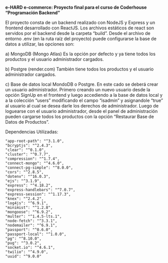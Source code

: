 **e-HARD e-commerce: Proyecto final para el curso de Coderhouse “Programación Backend”**

El proyecto consta de un backend realizado con NodeJS y Express y un frontend desarrollado con ReactJS. Los archivos estáticos de react son servidos por el backend desde la carpeta “build”. 
Desde el archivo de entorno .env (en la ruta raíz del proyecto) puede configurarse la base de datos a utilizar, las opciones son:  

a)	MongoDB (Mongo Atlas) Es la opción por defecto y ya tiene todos los productos y el usuario administrador cargados.  

b)	Postgre (render.com) También tiene todos los productos y el usuario administrador cargados.  

c)	Base de datos local MondoDB o Postgre. En este cado se deberá crear un usuario administrador. Primero creando un nuevo usuario desde la opción SignUp en el frontend y luego accediendo a la    base de datos local y a la colección “users” modificando el campo “isadmin” y asignandole “true” al usuario al cual se desea darle los derechos de administrador. 
Luego de loguearse con el usuario administrador, desde el panel de administración pueden cargarse todos los productos con la opción “Restaurar Base de Datos de Productos”.  


Dependencias Utilizadas:

    "app-root-path": "^3.1.0",
    "bcryptjs": "^2.4.3",
    "clear": "^0.1.0",
    "cluster": "^0.7.7",
    "compression": "^1.7.4",
    "connect-mongo": "^4.6.0",
    "connect-pg-simple": "^8.0.0",
    "cors": "^2.8.5",
    "dotenv": "^16.0.3",
    "ejs": "^3.1.9",
    "express": "^4.18.2",
    "express-handlebars": "^7.0.7",
    "express-session": "^1.17.3",
    "knex": "^2.4.2",
    "log4js": "^6.9.1",
    "minimist": "^1.2.8",
    "mongoose": "^6.9.2",
    "multer": "^1.4.5-lts.1",
    "node-fetch": "^3.3.1",
    "nodemailer": "^6.9.1",
    "passport": "^0.6.0",
    "passport-local": "^1.0.0",
    "pg": "^8.10.0",
    "pug": "^3.0.2",
    "socket.io": "^4.6.1",
    "twilio": "^4.9.0",
    "uuid": "^9.0.0"

